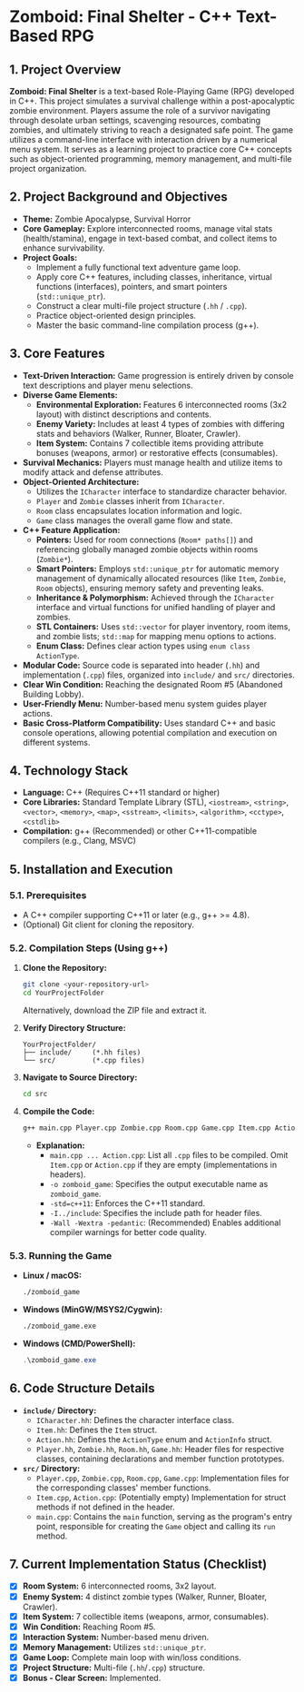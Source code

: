# Zomboid: Final Shelter - C++ Text-Based RPG

## 1. Project Overview

**Zomboid: Final Shelter** is a text-based Role-Playing Game (RPG) developed in C++. This project simulates a survival challenge within a post-apocalyptic zombie environment. Players assume the role of a survivor navigating through desolate urban settings, scavenging resources, combating zombies, and ultimately striving to reach a designated safe point. The game utilizes a command-line interface with interaction driven by a numerical menu system. It serves as a learning project to practice core C++ concepts such as object-oriented programming, memory management, and multi-file project organization.

## 2. Project Background and Objectives

* **Theme:** Zombie Apocalypse, Survival Horror
* **Core Gameplay:** Explore interconnected rooms, manage vital stats (health/stamina), engage in text-based combat, and collect items to enhance survivability.
* **Project Goals:**
    * Implement a fully functional text adventure game loop.
    * Apply core C++ features, including classes, inheritance, virtual functions (interfaces), pointers, and smart pointers (`std::unique_ptr`).
    * Construct a clear multi-file project structure (`.hh` / `.cpp`).
    * Practice object-oriented design principles.
    * Master the basic command-line compilation process (g++).

## 3. Core Features

* **Text-Driven Interaction:** Game progression is entirely driven by console text descriptions and player menu selections.
* **Diverse Game Elements:**
    * **Environmental Exploration:** Features 6 interconnected rooms (3x2 layout) with distinct descriptions and contents.
    * **Enemy Variety:** Includes at least 4 types of zombies with differing stats and behaviors (Walker, Runner, Bloater, Crawler).
    * **Item System:** Contains 7 collectible items providing attribute bonuses (weapons, armor) or restorative effects (consumables).
* **Survival Mechanics:** Players must manage health and utilize items to modify attack and defense attributes.
* **Object-Oriented Architecture:**
    * Utilizes the `ICharacter` interface to standardize character behavior.
    * `Player` and `Zombie` classes inherit from `ICharacter`.
    * `Room` class encapsulates location information and logic.
    * `Game` class manages the overall game flow and state.
* **C++ Feature Application:**
    * **Pointers:** Used for room connections (`Room* paths[]`) and referencing globally managed zombie objects within rooms (`Zombie*`).
    * **Smart Pointers:** Employs `std::unique_ptr` for automatic memory management of dynamically allocated resources (like `Item`, `Zombie`, `Room` objects), ensuring memory safety and preventing leaks.
    * **Inheritance & Polymorphism:** Achieved through the `ICharacter` interface and virtual functions for unified handling of player and zombies.
    * **STL Containers:** Uses `std::vector` for player inventory, room items, and zombie lists; `std::map` for mapping menu options to actions.
    * **Enum Class:** Defines clear action types using `enum class ActionType`.
* **Modular Code:** Source code is separated into header (`.hh`) and implementation (`.cpp`) files, organized into `include/` and `src/` directories.
* **Clear Win Condition:** Reaching the designated Room #5 (Abandoned Building Lobby).
* **User-Friendly Menu:** Number-based menu system guides player actions.
* **Basic Cross-Platform Compatibility:** Uses standard C++ and basic console operations, allowing potential compilation and execution on different systems.

## 4. Technology Stack

* **Language:** C++ (Requires C++11 standard or higher)
* **Core Libraries:** Standard Template Library (STL), `<iostream>`, `<string>`, `<vector>`, `<memory>`, `<map>`, `<sstream>`, `<limits>`, `<algorithm>`, `<cctype>`, `<cstdlib>`
* **Compilation:** g++ (Recommended) or other C++11-compatible compilers (e.g., Clang, MSVC)

## 5. Installation and Execution

### 5.1. Prerequisites

* A C++ compiler supporting C++11 or later (e.g., g++ >= 4.8).
* (Optional) Git client for cloning the repository.

### 5.2. Compilation Steps (Using g++)

1.  **Clone the Repository:**
    ```bash
    git clone <your-repository-url>
    cd YourProjectFolder
    ```
    Alternatively, download the ZIP file and extract it.

2.  **Verify Directory Structure:**
    ```
    YourProjectFolder/
    ├── include/     (*.hh files)
    └── src/         (*.cpp files)
    ```

3.  **Navigate to Source Directory:**
    ```bash
    cd src
    ```

4.  **Compile the Code:**
    ```bash
    g++ main.cpp Player.cpp Zombie.cpp Room.cpp Game.cpp Item.cpp Action.cpp -o zomboid_game -std=c++11 -I../include -Wall -Wextra -pedantic
    ```
    * **Explanation:**
        * `main.cpp ... Action.cpp`: List all `.cpp` files to be compiled. Omit `Item.cpp` or `Action.cpp` if they are empty (implementations in headers).
        * `-o zomboid_game`: Specifies the output executable name as `zomboid_game`.
        * `-std=c++11`: Enforces the C++11 standard.
        * `-I../include`: Specifies the include path for header files.
        * `-Wall -Wextra -pedantic`: (Recommended) Enables additional compiler warnings for better code quality.

### 5.3. Running the Game

* **Linux / macOS:**
    ```bash
    ./zomboid_game
    ```
* **Windows (MinGW/MSYS2/Cygwin):**
    ```bash
    ./zomboid_game.exe
    ```
* **Windows (CMD/PowerShell):**
    ```powershell
    .\zomboid_game.exe
    ```

## 6. Code Structure Details

* **`include/` Directory:**
    * `ICharacter.hh`: Defines the character interface class.
    * `Item.hh`: Defines the `Item` struct.
    * `Action.hh`: Defines the `ActionType` enum and `ActionInfo` struct.
    * `Player.hh`, `Zombie.hh`, `Room.hh`, `Game.hh`: Header files for respective classes, containing declarations and member function prototypes.
* **`src/` Directory:**
    * `Player.cpp`, `Zombie.cpp`, `Room.cpp`, `Game.cpp`: Implementation files for the corresponding classes' member functions.
    * `Item.cpp`, `Action.cpp`: (Potentially empty) Implementation for struct methods if not defined in the header.
    * `main.cpp`: Contains the `main` function, serving as the program's entry point, responsible for creating the `Game` object and calling its `run` method.

## 7. Current Implementation Status (Checklist)

* [x] **Room System:** 6 interconnected rooms, 3x2 layout.
* [x] **Enemy System:** 4 distinct zombie types (Walker, Runner, Bloater, Crawler).
* [x] **Item System:** 7 collectible items (weapons, armor, consumables).
* [x] **Win Condition:** Reaching Room #5.
* [x] **Interaction System:** Number-based menu driven.
* [x] **Memory Management:** Utilizes `std::unique_ptr`.
* [x] **Game Loop:** Complete main loop with win/loss conditions.
* [x] **Project Structure:** Multi-file (`.hh`/`.cpp`) structure.
* [x] **Bonus - Clear Screen:** Implemented.
```
